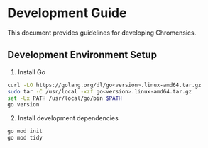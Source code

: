 # Development Guide

This document provides guidelines for developing Chromensics.

## Development Environment Setup

1. Install Go
```bash
curl -LO https://golang.org/dl/go<version>.linux-amd64.tar.gz
sudo tar -C /usr/local -xzf go<version>.linux-amd64.tar.gz
set -Ux PATH /usr/local/go/bin $PATH
go version
```

2. Install development dependencies
```bash
go mod init
go mod tidy
```